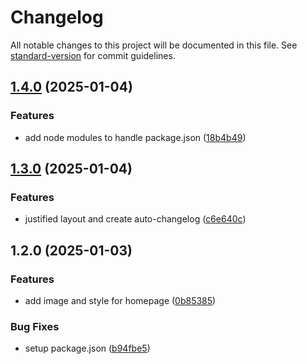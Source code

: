 # Changelog

All notable changes to this project will be documented in this file. See [standard-version](https://github.com/conventional-changelog/standard-version) for commit guidelines.

## [1.4.0](https://github.com/gr3yj0rd1/auto_changelog/compare/v1.3.0...v1.4.0) (2025-01-04)


### Features

* add node modules to handle package.json ([18b4b49](https://github.com/gr3yj0rd1/auto_changelog/commit/18b4b49f34da12a15cd9869fa099489ab80be22b))

## [1.3.0](https://github.com/gr3yj0rd1/auto_changelog/compare/v1.2.0...v1.3.0) (2025-01-04)


### Features

* justified layout and create auto-changelog ([c6e640c](https://github.com/gr3yj0rd1/auto_changelog/commit/c6e640cfddfca0514c4bad1535e2a94bb03f30f9))

## 1.2.0 (2025-01-03)


### Features

* add image and style for homepage ([0b85385](https://github.com/gr3yj0rd1/auto_changelog/commit/0b853855ab8d10b5267fc520ec4484996f43a355))


### Bug Fixes

* setup package.json ([b94fbe5](https://github.com/gr3yj0rd1/auto_changelog/commit/b94fbe5f23394db12411556e67eed964b30bf5a9))
